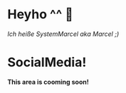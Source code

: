 # Heyho ^^ 👋
 *Ich heiße SystemMarcel aka Marcel ;)*
<!--
**SystemMarcel/SystemMarcel** is a ✨ _special_ ✨ repository because its `README.md` (this file) appears on your GitHub profile.
-->
<!-- Here are some ideas to get you started:-->
<!--
- 🔭 I’m currently working on a Minecraft Java Network
- 🌱 I’m currently learning to code in Java!
- 🤔 Ich suche Hilfe bei Java
- 💬 Meine Email: [SystemMarcel@Marcel2002.de](https://redirect.marcel2002.de/email "Mail me ^^")
- 📫 How to reach me: ...
- Meine Website: [www.marcel2002.de](https://www.marcel2002.de/index.html "My Webpage!")
-->
# SocialMedia!
**This area is cooming soon!**
<!-- - [My Discord:](https://discord.systemmarcel.ga "Join My Discord!") -->
